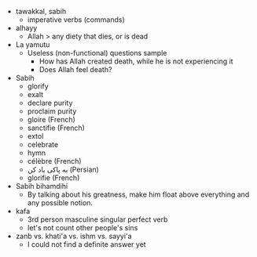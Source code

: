 - tawakkal, sabih
    - imperative verbs (commands)
- alhayy
    - Allah > any diety that dies, or is dead
- La yamutu
    - Useless (non-functional) questions sample
        - How has Allah created death, while he is not experiencing it
        - Does Allah feel death?
- Sabih
    - glorify
    - exalt
    - declare purity
    - proclaim purity
    - gloire (French)
    - sanctifie (French)
    - extol
    - celebrate
    - hymn
    - célèbre (French)
    - به پاکی یاد کن (Persian)
    - glorifie (French)
- Sabih bihamdihi
    - By talking about his greatness, make him float above everything and any possible notion. 
- kafa
    - 3rd person masculine singular perfect verb
    - let's not count other people's sins
- zanb vs. khati'a vs. ishm vs. sayyi'a
    - I could not find a definite answer yet